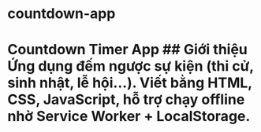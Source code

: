 # countdown-app
# Countdown Timer App  ## Giới thiệu Ứng dụng đếm ngược sự kiện (thi cử, sinh nhật, lễ hội...).   Viết bằng **HTML, CSS, JavaScript**, hỗ trợ chạy **offline** nhờ Service Worker + LocalStorage.
